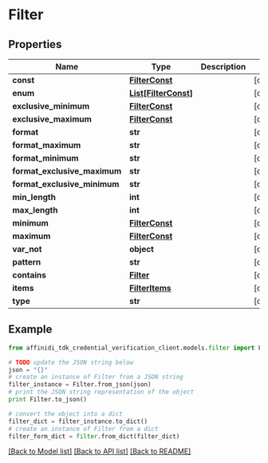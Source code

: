 # Filter

## Properties

| Name                         | Type                                    | Description | Notes      |
| ---------------------------- | --------------------------------------- | ----------- | ---------- |
| **const**                    | [**FilterConst**](FilterConst.md)       |             | [optional] |
| **enum**                     | [**List[FilterConst]**](FilterConst.md) |             | [optional] |
| **exclusive_minimum**        | [**FilterConst**](FilterConst.md)       |             | [optional] |
| **exclusive_maximum**        | [**FilterConst**](FilterConst.md)       |             | [optional] |
| **format**                   | **str**                                 |             | [optional] |
| **format_maximum**           | **str**                                 |             | [optional] |
| **format_minimum**           | **str**                                 |             | [optional] |
| **format_exclusive_maximum** | **str**                                 |             | [optional] |
| **format_exclusive_minimum** | **str**                                 |             | [optional] |
| **min_length**               | **int**                                 |             | [optional] |
| **max_length**               | **int**                                 |             | [optional] |
| **minimum**                  | [**FilterConst**](FilterConst.md)       |             | [optional] |
| **maximum**                  | [**FilterConst**](FilterConst.md)       |             | [optional] |
| **var_not**                  | **object**                              |             | [optional] |
| **pattern**                  | **str**                                 |             | [optional] |
| **contains**                 | [**Filter**](Filter.md)                 |             | [optional] |
| **items**                    | [**FilterItems**](FilterItems.md)       |             | [optional] |
| **type**                     | **str**                                 |             | [optional] |

## Example

```python
from affinidi_tdk_credential_verification_client.models.filter import Filter

# TODO update the JSON string below
json = "{}"
# create an instance of Filter from a JSON string
filter_instance = Filter.from_json(json)
# print the JSON string representation of the object
print Filter.to_json()

# convert the object into a dict
filter_dict = filter_instance.to_dict()
# create an instance of Filter from a dict
filter_form_dict = filter.from_dict(filter_dict)
```

[[Back to Model list]](../README.md#documentation-for-models) [[Back to API list]](../README.md#documentation-for-api-endpoints) [[Back to README]](../README.md)
